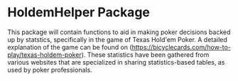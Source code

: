 # HoldemHelper Package

This package will contain functions to aid in making poker decisions backed up by statstics, specifically in the game of Texas Hold'em Poker.
A detailed explanation of the game can be found on (https://bicyclecards.com/how-to-play/texas-holdem-poker).
These statistics have been gathered from various websites that are specialized in sharing statistics-based tables, as used by poker professionals.